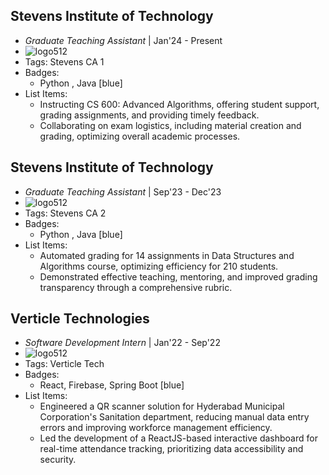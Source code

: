 ## Stevens Institute of Technology
- *Graduate Teaching Assistant* | Jan'24 - Present
- ![logo512](https://www.google.com/images/branding/googlelogo/1x/googlelogo_color_272x92dp.png)
- Tags: Stevens CA 1
- Badges:
  - Python , Java [blue]
- List Items:
  - Instructing CS 600: Advanced Algorithms, offering student support, grading assignments, and providing timely feedback.
  - Collaborating on exam logistics, including material creation and grading, optimizing overall academic processes.

## Stevens Institute of Technology
- *Graduate Teaching Assistant* | Sep'23 - Dec'23
- ![logo512](https://www.google.com/images/branding/googlelogo/1x/googlelogo_color_272x92dp.png)
- Tags: Stevens CA 2
- Badges:
  - Python , Java [blue]
- List Items:
  - Automated grading for 14 assignments in Data Structures and Algorithms course, optimizing efficiency for 210 students.
  - Demonstrated effective teaching, mentoring, and improved grading transparency through a comprehensive rubric.

## Verticle Technologies
- *Software Development Intern* | Jan'22 - Sep'22
- ![logo512](https://www.google.com/images/branding/googlelogo/1x/googlelogo_color_272x92dp.png)
- Tags: Verticle Tech
- Badges:
  - React, Firebase, Spring Boot [blue]
- List Items:
  - Engineered a QR scanner solution for Hyderabad Municipal Corporation's Sanitation department, reducing manual data entry errors and improving workforce management efficiency.
  - Led the development of a ReactJS-based interactive dashboard for real-time attendance tracking, prioritizing data accessibility and security.
